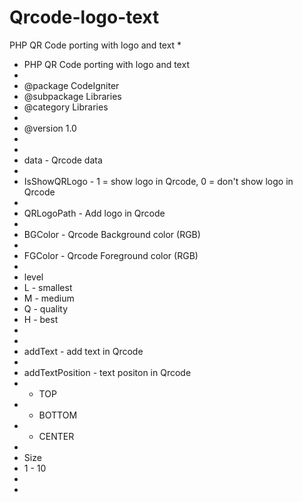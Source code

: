 # Qrcode-logo-text
PHP QR Code porting with logo and text
*
* PHP QR Code porting with logo and text
*
* @package        	CodeIgniter
* @subpackage    	Libraries
* @category    	Libraries
* 
* @version		1.0
*
*
* data - Qrcode data
*
* IsShowQRLogo - 1 = show logo in Qrcode, 0 = don't show logo in Qrcode
*
* QRLogoPath - Add logo in Qrcode
*
* BGColor - Qrcode Background color (RGB)
*
* FGColor - Qrcode Foreground color (RGB)
*
* level
* L - smallest
* M - medium
* Q - quality
* H - best
*
*
* addText - add text in Qrcode
*
* addTextPosition - text positon in Qrcode
* - TOP
* - BOTTOM
* - CENTER
*
* Size
* 1 - 10
*
*
